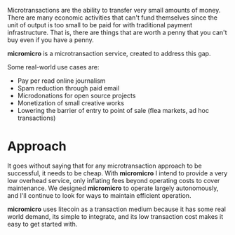 <!-- What are Microtransactions? -->

Microtransactions are the ability to transfer very small amounts of money. There are many economic activities that can't fund themselves since the unit of output is too small to be paid for with traditional payment infrastructure. That is, there are things that are worth a penny that you can't buy even if you have a penny.

**micromicro** is a microtransaction service, created to address this gap.

Some real-world use cases are:

 * Pay per read online journalism
 * Spam reduction through paid email
 * Microdonations for open source projects
 * Monetization of small creative works
 * Lowering the barrier of entry to point of sale (flea markets, ad hoc transactions)

# Approach

It goes without saying that for any microtransaction approach to be successful, it needs to be cheap. With **micromicro** I intend to provide a very low overhead service, only inflating fees beyond operating costs to cover maintenance. We designed **micromicro** to operate largely autonomously, and I'll continue to look for ways to maintain efficient operation.

**micromicro** uses litecoin as a transaction medium because it has some real world demand, its simple to integrate, and its low transaction cost makes it easy to get started with.